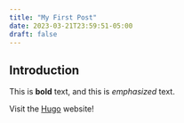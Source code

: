 ```yaml
---
title: "My First Post"
date: 2023-03-21T23:59:51-05:00
draft: false
---
```

## Introduction

This is **bold** text, and this is *emphasized* text.

Visit the [Hugo](https://gohugo.io) website!

